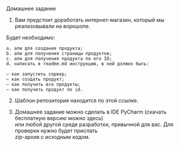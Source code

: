  Домашнее задание

1. Вам предстоит доработать интернет-магазин, который мы реализовывали на воркшопе.

Будет необходимо:

    a. апи для создания продукта;
    b. апи для получения страницы продуктов;
    c. апи для получения продукта по его ID;
    d. написать в readme.md инструкцию, в ней должно быть:

    — как запустить сервер;
    — как создать продукт;
    — как получить все продукты;
    — как получить продукт по id.

2. Шаблон репозитория находится по этой ссылке.

3. Домашнее задание можно сделать в IDE PyCharm (скачать бесплатную версию можно здесь)<br>
или любой другой среде разработки, привычной для вас. Для проверки нужно будет прислать<br>
zip-архив с исходным кодом. 